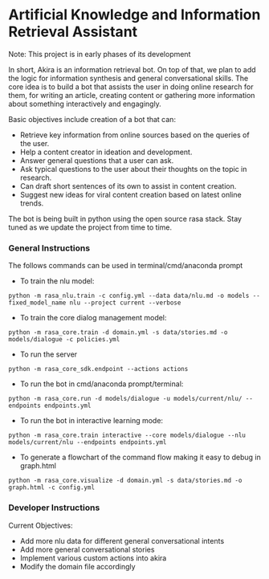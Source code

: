 # Artificial Knowledge and Information Retrieval Assistant

Note: This project is in early phases of its development 

In short, Akira is an information retrieval bot. On top of that, we plan to add the logic for information synthesis and general conversational skills. 
The core idea is to build a bot that assists the user in doing online research for them, for writing an article, creating content or gathering more information about something interactively and engagingly.

Basic objectives include creation of a bot that can:
- Retrieve key information from online sources based on the queries of the user.
- Help a content creator in ideation and development.
- Answer general questions that a user can ask.
- Ask typical questions to the user about their thoughts on the topic in research.
- Can draft short sentences of its own to assist in content creation.
- Suggest new ideas for viral content creation based on latest online trends.

The bot is being built in python using the open source rasa stack. Stay tuned as we update the project from time to time.

### General Instructions

The follows commands can be used in terminal/cmd/anaconda prompt

- To train the nlu model:

`python -m rasa_nlu.train -c config.yml --data data/nlu.md -o models --fixed_model_name nlu --project current --verbose`

- To train the core dialog management model:

`python -m rasa_core.train -d domain.yml -s data/stories.md -o models/dialogue -c policies.yml`

- To run the server

`python -m rasa_core_sdk.endpoint --actions actions`

- To run the bot in cmd/anaconda prompt/terminal:

`python -m rasa_core.run -d models/dialogue -u models/current/nlu/ --endpoints endpoints.yml`

- To run the bot in interactive learning mode:

`python -m rasa_core.train interactive --core models/dialogue --nlu models/current/nlu --endpoints endpoints.yml`

- To generate a flowchart of the command flow making it easy to debug in graph.html

`python -m rasa_core.visualize -d domain.yml -s data/stories.md -o graph.html -c config.yml`

### Developer Instructions
Current Objectives: 
- Add more nlu data for different general conversational intents
- Add more general conversational stories
- Implement various custom actions into akira
- Modify the domain file accordingly
